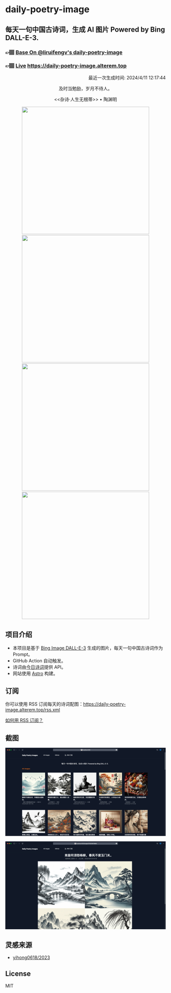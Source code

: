 
# daily-poetry-image

## 每天一句中国古诗词，生成 AI 图片 Powered by Bing DALL-E-3.

### 👉🏽 [Base On @liruifengv's daily-poetry-image](https://github.com/liruifengv/daily-poetry-image)

### 👉🏽 [Live](https://daily-poetry-image.alterem.top/) https://daily-poetry-image.alterem.top

<p align="right">
  最近一次生成时间: 2024/4/11 12:17:44
</p>
<p align="center">
及时当勉励，岁月不待人。
</p>
<p align="center">
<<杂诗·人生无根蒂>> • 陶渊明
</p>
<p align="center">
<img src="https://tse3.mm.bing.net/th/id/OIG4.hVqDXgk2cJhDMI92qpfu" height="400" width="400" />
<img src="https://tse2.mm.bing.net/th/id/OIG4.UagVWtKkJP7cU4R23iTq" height="400" width="400" />
<img src="https://tse1.mm.bing.net/th/id/OIG4.Dmqq5iQrxuZKBnRGPvGA" height="400" width="400" />
<img src="https://tse3.mm.bing.net/th/id/OIG4.ZQv8KzkzJboOqVrDfZvW" height="400" width="400" />
</p>

## 项目介绍

-   本项目是基于 [Bing Image DALL-E-3](https://www.bing.com/images/create) 生成的图片，每天一句中国古诗词作为 Prompt。
-   GitHub Action 自动触发。
-   诗词由[今日诗词](https://www.jinrishici.com/)提供 API。
-   网站使用 [Astro](https://astro.build) 构建。

## 订阅

你可以使用 RSS 订阅每天的诗词配图：https://daily-poetry-image.alterem.top/rss.xml

[如何用 RSS 订阅？](https://zhuanlan.zhihu.com/p/55026716)

## 截图

![图片列表](./screenshots/Snipaste_2023-12-28_21-00-26.png)

![图片详情](./screenshots/Snipaste_2023-12-28_21-00-53.png)

## 灵感来源

-   [yihong0618/2023](https://github.com/yihong0618/2023)

## License

MIT
